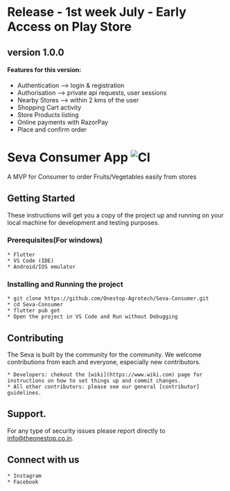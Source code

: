 # Release - 1st week July - Early Access on Play Store
## version 1.0.0

#### Features for this version: 

- Authentication --> login & registration
- Authorisation --> private api requests, user sessions
- Nearby Stores --> within 2 kms of the user
- Shopping Cart activity 
- Store Products listing
- Online payments with RazorPay
- Place and confirm order


# Seva Consumer App ![CI](https://github.com/Onestop-Agrotech/Seva-Consumer/workflows/CI/badge.svg)

A MVP for Consumer to order Fruits/Vegetables easily from stores

## Getting Started
These instructions will get you a copy of the project up and running on your local machine for development and testing purposes.

### Prerequisites(For windows)
```
* Flutter
* VS Code (IDE)
* Android/IOS emulator

```

### Installing and Running the project
```
* git clone https://github.com/Onestop-Agrotech/Seva-Consumer.git
* cd Seva-Consumer
* flutter pub get
* Open the project in VS Code and Run without Debugging 

```

## Contributing
The Seva is built by the community for the community. We welcome contributions from each and everyone, especially new contributors.
```
* Developers: chekout the [wiki](https://www.wiki.com) page for instructions on how to set things up and commit changes.
* All other contributors: please see our general [contributor] guidelines.
```

## Support.
For any type of security issues please report directly to info@theonestop.co.in.

## Connect with us
```
* Instagram
* Facebook

```

